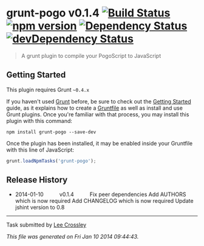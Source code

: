 # grunt-pogo v0.1.4 [![Build Status](https://travis-ci.org/leecrossley/grunt-pogo.png?branch=master)](https://travis-ci.org/leecrossley/grunt-pogo) [![npm version](https://badge.fury.io/js/grunt-pogo.png)](https://npmjs.org/package/grunt-pogo) [![Dependency Status](https://david-dm.org/leecrossley/grunt-pogo/status.png)](https://david-dm.org/leecrossley/grunt-pogo#info=dependencies) [![devDependency Status](https://david-dm.org/leecrossley/grunt-pogo/dev-status.png)](https://david-dm.org/leecrossley/grunt-pogo#info=devDependencies)

> A grunt plugin to compile your PogoScript to JavaScript



## Getting Started
This plugin requires Grunt `~0.4.x`

If you haven't used [Grunt](http://gruntjs.com/) before, be sure to check out the [Getting Started](http://gruntjs.com/getting-started) guide, as it explains how to create a [Gruntfile](http://gruntjs.com/sample-gruntfile) as well as install and use Grunt plugins. Once you're familiar with that process, you may install this plugin with this command:

```shell
npm install grunt-pogo --save-dev
```

Once the plugin has been installed, it may be enabled inside your Gruntfile with this line of JavaScript:

```js
grunt.loadNpmTasks('grunt-pogo');
```




## Release History

 * 2014-01-10   v0.1.4   Fix peer dependencies Add AUTHORS which is now required Add CHANGELOG which is now required Update jshint version to 0.8

---

Task submitted by [Lee Crossley](http://ilee.co.uk/)

*This file was generated on Fri Jan 10 2014 09:44:43.*
